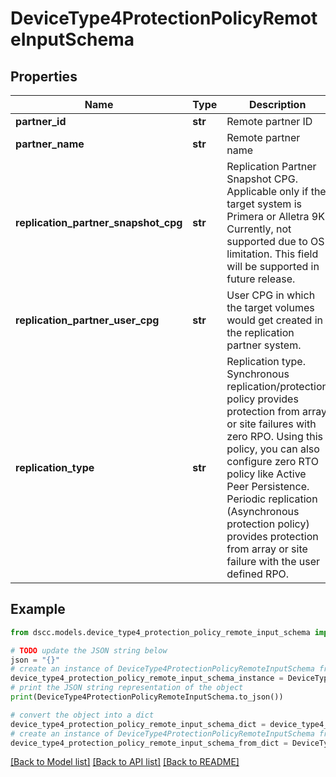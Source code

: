 # DeviceType4ProtectionPolicyRemoteInputSchema


## Properties

Name | Type | Description | Notes
------------ | ------------- | ------------- | -------------
**partner_id** | **str** | Remote partner ID | 
**partner_name** | **str** | Remote partner name | 
**replication_partner_snapshot_cpg** | **str** | Replication Partner Snapshot CPG. Applicable only if the target system is Primera or Alletra 9K. Currently, not supported due to OS limitation. This field will be supported in future release. | [optional] 
**replication_partner_user_cpg** | **str** | User CPG in which the target volumes would get created in the replication partner system. | [optional] 
**replication_type** | **str** | Replication type. Synchronous replication/protection policy provides protection from array or site failures with zero RPO. Using this policy, you can also configure zero RTO policy like Active Peer Persistence. Periodic replication (Asynchronous protection policy) provides protection from array or site failure with the user defined RPO. | 

## Example

```python
from dscc.models.device_type4_protection_policy_remote_input_schema import DeviceType4ProtectionPolicyRemoteInputSchema

# TODO update the JSON string below
json = "{}"
# create an instance of DeviceType4ProtectionPolicyRemoteInputSchema from a JSON string
device_type4_protection_policy_remote_input_schema_instance = DeviceType4ProtectionPolicyRemoteInputSchema.from_json(json)
# print the JSON string representation of the object
print(DeviceType4ProtectionPolicyRemoteInputSchema.to_json())

# convert the object into a dict
device_type4_protection_policy_remote_input_schema_dict = device_type4_protection_policy_remote_input_schema_instance.to_dict()
# create an instance of DeviceType4ProtectionPolicyRemoteInputSchema from a dict
device_type4_protection_policy_remote_input_schema_from_dict = DeviceType4ProtectionPolicyRemoteInputSchema.from_dict(device_type4_protection_policy_remote_input_schema_dict)
```
[[Back to Model list]](../README.md#documentation-for-models) [[Back to API list]](../README.md#documentation-for-api-endpoints) [[Back to README]](../README.md)


